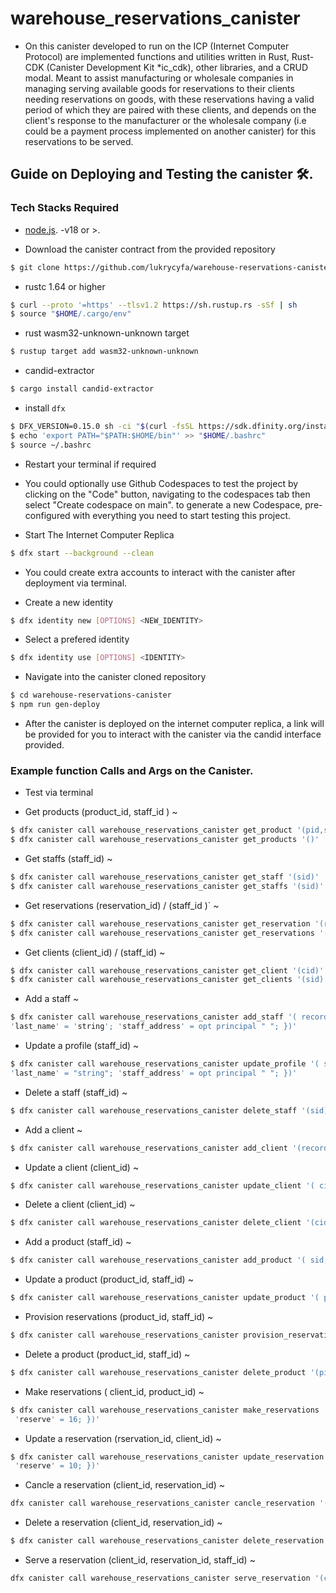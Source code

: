 # warehouse_reservations_canister

- On this canister developed to run on the ICP (Internet Computer Protocol) are implemented functions and utilities written in Rust, Rust-CDK (Canister Development Kit *ic_cdk), other libraries, and a CRUD modal. Meant to assist manufacturing or wholesale companies in managing serving available goods for reservations to their clients needing reservations on goods, with these reservations having a valid period of which they are paired with these clients, and depends on the client's response to the manufacturer or the wholesale company (i.e could be a payment process implemented on another canister) for this reservations to be served.

## Guide on Deploying and Testing the canister 🛠.

### Tech Stacks Required

* [node.js](https://nodejs.org/en/download). -v18 or >.

* Download the canister contract from the provided repository 
```bash
$ git clone https://github.com/lukrycyfa/warehouse-reservations-canister.git
```

* rustc 1.64 or higher
```bash
$ curl --proto '=https' --tlsv1.2 https://sh.rustup.rs -sSf | sh
$ source "$HOME/.cargo/env"
```
* rust wasm32-unknown-unknown target
```bash
$ rustup target add wasm32-unknown-unknown
```
* candid-extractor
```bash
$ cargo install candid-extractor
```
* install `dfx`
```bash
$ DFX_VERSION=0.15.0 sh -ci "$(curl -fsSL https://sdk.dfinity.org/install.sh)"
$ echo 'export PATH="$PATH:$HOME/bin"' >> "$HOME/.bashrc"
$ source ~/.bashrc
```
* Restart your terminal if required

* You could optionally use Github Codespaces to test the project by clicking on the "Code" button, navigating to the codespaces tab then select "Create codespace on main". to generate a new Codespace, pre-configured with everything you need to start testing this project.

* Start The Internet Computer Replica
```bash
$ dfx start --background --clean
```

* You could create extra accounts to interact with the canister after deployment via terminal.

- Create a new identity
```bash
$ dfx identity new [OPTIONS] <NEW_IDENTITY>
```
- Select a prefered identity
```bash
$ dfx identity use [OPTIONS] <IDENTITY>
```

* Navigate into the canister cloned repository

```bash
$ cd warehouse-reservations-canister
$ npm run gen-deploy
```

* After the canister is deployed on the internet computer replica, a link will be provided for you to interact with the canister via the candid interface provided.

### Example function Calls and Args on the Canister.

* Test via terminal

- Get products (product_id, staff_id ) ~

```bash
$ dfx canister call warehouse_reservations_canister get_product '(pid,sid)'
$ dfx canister call warehouse_reservations_canister get_products '()'
```
- Get staffs (staff_id) ~

```bash
$ dfx canister call warehouse_reservations_canister get_staff '(sid)'
$ dfx canister call warehouse_reservations_canister get_staffs '(sid)'
```
- Get reservations  (reservation_id) / (staff_id )` ~

```bash
$ dfx canister call warehouse_reservations_canister get_reservation '(rid)'
$ dfx canister call warehouse_reservations_canister get_reservations '(sid)'
```
- Get clients (client_id) / (staff_id) ~

```bash
$ dfx canister call warehouse_reservations_canister get_client '(cid)'
$ dfx canister call warehouse_reservations_canister get_clients '(sid)'
```
- Add a staff ~
 
```bash
$ dfx canister call warehouse_reservations_canister add_staff '( record {'first_name' = 'string'; 
'last_name' = 'string'; 'staff_address' = opt principal " "; })'
```
- Update a profile (staff_id) ~

```bash
$ dfx canister call warehouse_reservations_canister update_profile '( sid, record {'first_name' = "string"; 
'last_name' = "string"; 'staff_address' = opt principal " "; })'
```
- Delete a staff (staff_id) ~

```bash
$ dfx canister call warehouse_reservations_canister delete_staff '(sid)'
```
- Add a client ~

```bash
$ dfx canister call warehouse_reservations_canister add_client '(record {'first_name' = "string"; 'last_name' = "string";})'
```
- Update a client (client_id) ~

```bash
$ dfx canister call warehouse_reservations_canister update_client '( cid , record { 'first_name' = "string"; 'last_name' = "string";})'
```
- Delete a client (client_id) ~

```bash
$ dfx canister call warehouse_reservations_canister delete_client '(cid)'
```
- Add a product (staff_id) ~

```bash
$ dfx canister call warehouse_reservations_canister add_product '( sid, record { 'name'= "product name"; 'description' = "product description"; 'minimum_reservation' = 6; 'maximum_reservation' = 25; 'reservation_valid_duration' = 420000000000; 'price_per_item'= 90000; })'
```    
- Update a product (product_id, staff_id) ~

```bash
$ dfx canister call warehouse_reservations_canister update_product '( pid, sid, record { 'name'= "product name"; 'description' = "product description updated"; 'minimum_reservation' = 8; 'maximum_reservation' = 27; 'reservation_valid_duration' = 520000000000; 'price_per_item'= 90000; })'
```   

- Provision reservations (product_id, staff_id) ~

```bash
$ dfx canister call warehouse_reservations_canister provision_reservations '(pid, sid, record { 'reservations' = 95; })'
```
- Delete a product (product_id, staff_id) ~

```bash
$ dfx canister call warehouse_reservations_canister delete_product '(pid,sid)'
```
- Make reservations ( client_id, product_id) ~

```bash
$ dfx canister call warehouse_reservations_canister make_reservations '( cid, pid, record { 'description' = "reservation description";
 'reserve' = 16; })'
``` 
- Update a reservation (rservation_id, client_id) ~

```bash
$ dfx canister call warehouse_reservations_canister update_reservation '( rid, cid, record { 'description' = "reservation description";
 'reserve' = 10; })'
``` 
- Cancle a reservation (client_id, reservation_id) ~

```bash
dfx canister call warehouse_reservations_canister cancle_reservation '(cid, rid)'
```
- Delete a reservation (client_id, reservation_id) ~

```bash
$ dfx canister call warehouse_reservations_canister delete_reservation '(cid, rid)'
```
- Serve a reservation (client_id, reservation_id, staff_id) ~

```bash
dfx canister call warehouse_reservations_canister serve_reservation '(cid, rid, sid)'
```
